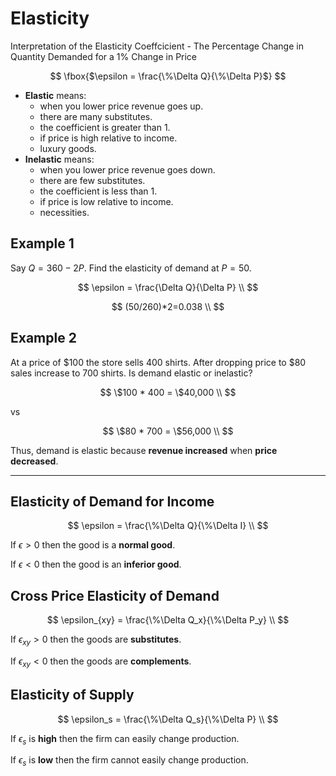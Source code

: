 # Elasticity

Interpretation of the Elasticity Coeffcicient - The Percentage Change in Quantity Demanded for a 1% Change in Price

$$
\fbox{$\epsilon = \frac{\%\Delta Q}{\%\Delta P}$}
$$

- **Elastic** means:
  - when you lower price revenue goes up.
  - there are many substitutes.
  - the coefficient is greater than 1.
  - if price is high relative to income.
  - luxury goods.
- **Inelastic** means:
  - when you lower price revenue goes down.
  - there are few substitutes.
  - the coefficient is less than 1.
  - if price is low relative to income.
  - necessities.

## Example 1

Say $Q = 360 - 2P$. Find the elasticity of demand at $P = 50$.

$$
\epsilon = \frac{\Delta Q}{\Delta P} \\
$$

$$
(50/260)*2=0.038 \\
$$

## Example 2

At a price of $100 the store sells 400 shirts. After dropping price to $80 sales increase to 700 shirts. Is demand elastic or inelastic?

$$
\$100 * 400 = \$40,000 \\
$$

vs

$$
\$80 * 700 = \$56,000 \\
$$

Thus, demand is elastic because **revenue increased** when **price decreased**.

---

## Elasticity of Demand for Income

$$
\epsilon = \frac{\%\Delta Q}{\%\Delta I} \\
$$

If $\epsilon > 0$ then the good is a **normal good**.

If $\epsilon < 0$ then the good is an **inferior good**.

## Cross Price Elasticity of Demand

$$
\epsilon_{xy} = \frac{\%\Delta Q_x}{\%\Delta P_y} \\
$$

If $\epsilon_{xy} > 0$ then the goods are **substitutes**.

If $\epsilon_{xy} < 0$ then the goods are **complements**.

## Elasticity of Supply

$$
\epsilon_s = \frac{\%\Delta Q_s}{\%\Delta P} \\
$$

If $\epsilon_s$ is **high** then the firm can easily change production.

If $\epsilon_s$ is **low** then the firm cannot easily change production.
